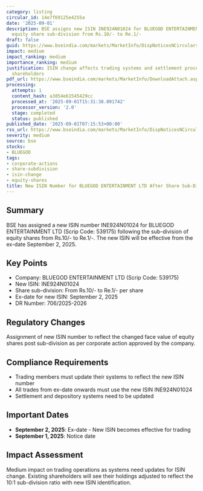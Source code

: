 ```yaml
---
category: listing
circular_id: 14e7f69125e4255a
date: '2025-09-01'
description: BSE assigns new ISIN INE924N01024 for BLUEGOD ENTERTAINMENT LTD following
  equity share sub-division from Rs.10/- to Re.1/-
draft: false
guid: https://www.bseindia.com/markets/MarketInfo/DispNoticesNCirculars.aspx?Noticeid={A9DAA42A-F68E-406D-86CD-49A6D8B56C97}&noticeno=20250901-6&dt=09/01/2025&icount=6&totcount=47&flag=0
impact: medium
impact_ranking: medium
importance_ranking: medium
justification: ISIN change affects trading systems and settlement processes for existing
  shareholders
pdf_url: https://www.bseindia.com/markets/MarketInfo/DownloadAttach.aspx?id=20250901-6&attachedId=
processing:
  attempts: 1
  content_hash: a3854e61545429cc
  processed_at: '2025-09-01T15:31:38.091742'
  processor_version: '2.0'
  stage: completed
  status: published
published_date: '2025-09-01T07:15:53+00:00'
rss_url: https://www.bseindia.com/markets/MarketInfo/DispNoticesNCirculars.aspx?Noticeid={A9DAA42A-F68E-406D-86CD-49A6D8B56C97}&noticeno=20250901-6&dt=09/01/2025&icount=6&totcount=47&flag=0
severity: medium
source: bse
stocks:
- BLUEGOD
tags:
- corporate-actions
- share-subdivision
- isin-change
- equity-shares
title: New ISIN Number for BLUEGOD ENTERTAINMENT LTD After Share Sub-Division
---
```


## Summary

BSE has assigned a new ISIN number INE924N01024 for BLUEGOD ENTERTAINMENT LTD (Scrip Code: 539175) following the sub-division of equity shares from Rs.10/- to Re.1/-. The new ISIN will be effective from the ex-date September 2, 2025.

## Key Points

- Company: BLUEGOD ENTERTAINMENT LTD (Scrip Code: 539175)
- New ISIN: INE924N01024
- Share sub-division: From Rs.10/- to Re.1/- per share
- Ex-date for new ISIN: September 2, 2025
- DR Number: 706/2025-2026

## Regulatory Changes

Assignment of new ISIN number to reflect the changed face value of equity shares post sub-division as per corporate action approved by the company.

## Compliance Requirements

- Trading members must update their systems to reflect the new ISIN number
- All trades from ex-date onwards must use the new ISIN INE924N01024
- Settlement and depository systems need to be updated

## Important Dates

- **September 2, 2025**: Ex-date - New ISIN becomes effective for trading
- **September 1, 2025**: Notice date

## Impact Assessment

Medium impact on trading operations as systems need updates for ISIN change. Existing shareholders will see their holdings adjusted to reflect the 10:1 sub-division ratio with new ISIN identification.